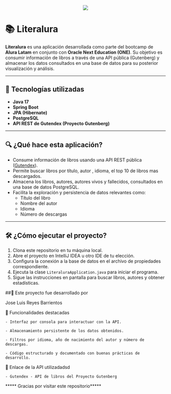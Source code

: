 <p align="center">
  <img src="https://i.pinimg.com/736x/65/2a/6b/652a6b7be75cf41130ed2ede10e03243.jpg"
    </p>

# 📚 Literalura

**Literalura** es una aplicación desarrollada como parte del bootcamp de **Alura Latam** en conjunto con **Oracle Next Education (ONE)**. Su objetivo es consumir información de libros a través de una API pública (Gutenberg) y almacenar los datos consultados en una base de datos para su posterior visualización y análisis.

---

## 🚀 Tecnologías utilizadas

- **Java 17**
- **Spring Boot**
- **JPA (Hibernate)**
- **PostgreSQL**
- **API REST de Gutendex (Proyecto Gutenberg)**

---

## 🔍 ¿Qué hace esta aplicación?

- Consume información de libros usando una API REST pública ([Gutendex](https://gutendex.com/)).
- Permite buscar libros por título, autor , idioma, el top 10 de libros mas descargados.
- Almacena los libros, autores, autores vivos y fallecidos, consultados en una base de datos PostgreSQL.
- Facilita la exploración y persistencia de datos relevantes como:
  - Título del libro
  - Nombre del autor
  - Idioma
  - Número de descargas

---

## 🛠️ ¿Cómo ejecutar el proyecto?
1. Clona este repositorio en tu máquina local.
2. Abre el proyecto en IntelliJ IDEA u otro IDE de tu elección.
3. Configura la conexión a la base de datos en el archivo de propiedades correspondiente.
4. Ejecuta la clase `LiteraluraApplication.java` para iniciar el programa.
5. Sigue las instrucciones en pantalla para buscar libros, autores y obtener estadísticas.

##🤝 Este proyecto fue desarrollado por 

  Jose Luis Reyes Barrientos


📌 Funcionalidades destacadas

    - Interfaz por consola para interactuar con la API.

    - Almacenamiento persistente de los datos obtenidos.

    - Filtros por idioma, año de nacimiento del autor y número de descargas.

    - Código estructurado y documentado con buenas prácticas de desarrollo.

📎 Enlace de la API utilizadadsd

    - Gutendex - API de libros del Proyecto Gutenberg

 ***** Gracias por visitar este repositorio*****
